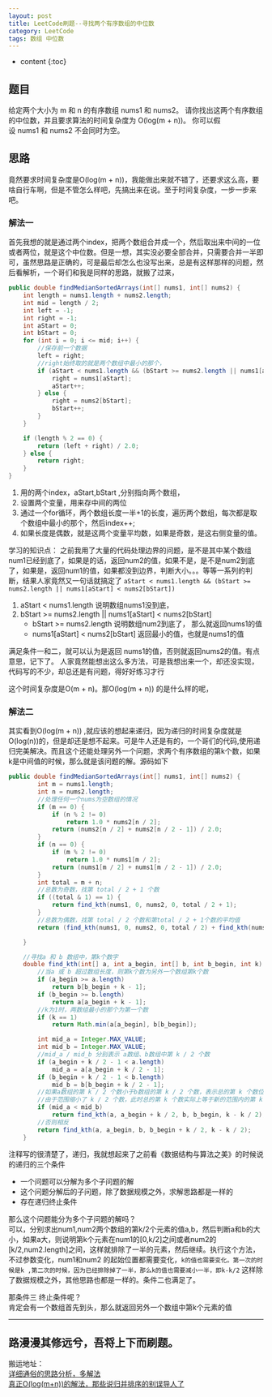 ```yaml
---
layout: post
title: LeetCode刷题--寻找两个有序数组的中位数
category: LeetCode
tags: 数组 中位数
---
```

* content
{:toc}

## 题目
给定两个大小为 m 和 n 的有序数组 nums1 和 nums2。
请你找出这两个有序数组的中位数，并且要求算法的时间复杂度为 O(log(m + n))。
你可以假设 nums1 和 nums2 不会同时为空。

## 思路
竟然要求时间复杂度是O(log(m + n))，我能做出来就不错了，还要求这么高，要啥自行车啊，但是不管怎么样吧，先搞出来在说。至于时间复杂度，一步一步来吧。
### 解法一
首先我想的就是通过两个index，把两个数组合并成一个，然后取出来中间的一位或者两位，就是这个中位数。但是一想，其实没必要全部合并，只需要合并一半即可，虽然思路是正确的，可是最后却怎么也没写出来，总是有这样那样的问题，然后看解析，一个哥们和我是同样的思路，就搬了过来，
```java
public double findMedianSortedArrays(int[] nums1, int[] nums2) {
    int length = nums1.length + nums2.length;
    int mid = length / 2;
    int left = -1;
    int right = -1;
    int aStart = 0;
    int bStart = 0;
    for (int i = 0; i <= mid; i++) {
        //保存前一个数据
        left = right;
        //right始终取的就是两个数组中最小的那个，
        if (aStart < nums1.length && (bStart >= nums2.length || nums1[aStart] < nums2[bStart])) {
            right = nums1[aStart];
            aStart++;
        } else {
            right = nums2[bStart];
            bStart++;
        }
    }

    if (length % 2 == 0) {
        return (left + right) / 2.0;
    } else {
        return right;
    }
}
```
1. 用的两个index，aStart,bStart ,分别指向两个数组，
2. 设置两个变量，用来存中间的两位
3. 通过一个for循环，两个数组长度一半+1的长度，遍历两个数组，每次都是取个数组中最小的那个，然后index++;
4. 如果长度是偶数，就是这两个变量平均数，如果是奇数，是这右侧变量的值。

学习的知识点：
之前我用了大量的代码处理边界的问题，是不是其中某个数组num1已经到底了，如果是的话，返回num2的值，如果不是，是不是num2到底了，如果是，返回num1的值，如果都没到边界，判断大小。。。等等一系列的判断，结果人家竟然又一句话就搞定了
`aStart < nums1.length && (bStart >= nums2.length || nums1[aStart] < nums2[bStart])`
1. aStart < nums1.length 说明数组nums1没到底，
2. bStart >= nums2.length || nums1[aStart] < nums2[bStart]
    * bStart >= nums2.length 说明数组num2到底了， 那么就返回nums1的值
    * nums1[aStart] < nums2[bStart] 返回最小的值，也就是nums1的值   

满足条件一和二，就可以认为是返回 nums1的值，否则就返回nums2的值。有点意思，记下了。
人家竟然能想出这么多方法，可是我想出来一个，却还没实现，代码写的不少，却总还是有问题，得好好练习才行   

这个时间复杂度是O(m + n)。那O(log(m + n)) 的是什么样的呢，
### 解法二
其实看到O(log(m + n)) ,就应该的想起来递归，因为递归的时间复杂度就是O(log(n))的，但是却还是想不起来。可是牛人还是有的，一个哥们的代码,使用递归完美解决。而且这个还能处理另外一个问题，求两个有序数组的第k个数，如果k是中间值的时候，那么就是该问题的解。源码如下
```java
public double findMedianSortedArrays(int[] nums1, int[] nums2) {
        int m = nums1.length;
        int n = nums2.length;
        //处理任何一个nums为空数组的情况
        if (m == 0) {
            if (n % 2 != 0)
                return 1.0 * nums2[n / 2];
            return (nums2[n / 2] + nums2[n / 2 - 1]) / 2.0;
        }
        if (n == 0) {
            if (m % 2 != 0)
                return 1.0 * nums1[m / 2];
            return (nums1[m / 2] + nums1[m / 2 - 1]) / 2.0;
        }
        int total = m + n;
        //总数为奇数，找第 total / 2 + 1 个数
        if ((total & 1) == 1) {
            return find_kth(nums1, 0, nums2, 0, total / 2 + 1);
        }
        //总数为偶数，找第 total / 2 个数和第total / 2 + 1个数的平均值
        return (find_kth(nums1, 0, nums2, 0, total / 2) + find_kth(nums1, 0, nums2, 0, total / 2 + 1)) / 2.0;

    }

    //寻找a 和 b 数组中，第k个数字
    double find_kth(int[] a, int a_begin, int[] b, int b_begin, int k) {
        //当a 或 b 超过数组长度，则第k个数为另外一个数组第k个数
        if (a_begin >= a.length)
            return b[b_begin + k - 1];
        if (b_begin >= b.length)
            return a[a_begin + k - 1];
        //k为1时，两数组最小的那个为第一个数
        if (k == 1)
            return Math.min(a[a_begin], b[b_begin]);

        int mid_a = Integer.MAX_VALUE;
        int mid_b = Integer.MAX_VALUE;
        //mid_a / mid_b 分别表示 a数组、b数组中第 k / 2 个数
        if (a_begin + k / 2 - 1 < a.length)
            mid_a = a[a_begin + k / 2 - 1];
        if (b_begin + k / 2 - 1 < b.length)
            mid_b = b[b_begin + k / 2 - 1];
        //如果a数组的第 k / 2 个数小于b数组的第 k / 2 个数，表示总的第 k 个数位于 a的第k / 2个数的后半段，或者是b的第 k / 2个数的前半段
        //由于范围缩小了 k / 2 个数，此时总的第 k 个数实际上等于新的范围内的第 k - k / 2个数，依次递归
        if (mid_a < mid_b)
            return find_kth(a, a_begin + k / 2, b, b_begin, k - k / 2);
        //否则相反
        return find_kth(a, a_begin, b, b_begin + k / 2, k - k / 2);
    }
```

注释写的很清楚了，递归，我就想起来了之前看《数据结构与算法之美》的时候说的递归的三个条件
* 一个问题可以分解为多个子问题的解
* 这个问题分解后的子问题，除了数据规模之外，求解思路都是一样的
* 存在递归终止条件

那么这个问题能分为多个子问题的解吗？   
可以，分别求出num1,num2两个数组的第k/2个元素的值a,b，然后判断a和b的大小，如果a大，则说明第k个元素在num1的[0,k/2]之间或者num2的[k/2,num2.length]之间，这样就排除了一半的元素，然后继续。执行这个方法，不过参数变化，num1和num2 的起始位置都需要变化，`k的值也需要变化。第一次的时候是k ,第二次的时候，因为已经排除掉了一半，那么k的值也需要减小一半，即k-k/2`  这样除了数据规模之外，其他思路也都是一样的。条件二也满足了。

那条件三 终止条件呢？     
肯定会有一个数组首先到头，那么就返回另外一个数组中第k个元素的值

---
路漫漫其修远兮，吾将上下而刷题。   
---
搬运地址：   
[详细通俗的思路分析，多解法](https://leetcode-cn.com/problems/median-of-two-sorted-arrays/solution/xiang-xi-tong-su-de-si-lu-fen-xi-duo-jie-fa-by-w-2/)   
[真正O(log(m+n))的解法，那些说归并排序的别误导人了](https://leetcode-cn.com/problems/median-of-two-sorted-arrays/solution/zhen-zheng-ologmnde-jie-fa-na-xie-shuo-gui-bing-pa/)
